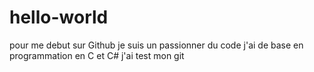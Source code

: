# hello-world
pour me debut sur Github
je suis  un passionner du code
j'ai de base en programmation en C et C#
j'ai test mon git 
